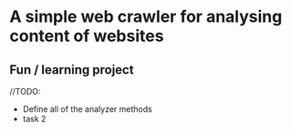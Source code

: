# A simple web crawler for analysing content of websites
## Fun / learning project
//TODO: 
* Define all of the analyzer methods
* task 2